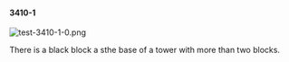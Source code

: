 #### 3410-1
![test-3410-1-0.png](https://github.com/lil-lab/nlvr/raw/master/nlvr/test/images/0/test-3410-1-0.png "test-3410-1-0.png")

There is a black block a sthe base of a tower with more than two blocks.